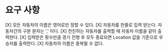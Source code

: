 # 요구 사항
[X] 모든 자동차의 이름은 영어로만 정할 수 있다.
[X] 자동차를 한줄로 입력 받는다. 자동차간의 구분 문자는 ',' 이다.
[X] 전진하는 자동차를 출력할 때 자동차 이름을 같이 출력한다.
[X] 입력받은 횟수만큼 경기 진행 후 모두 종료되면 Location 값을 기준으로 우승자를 출력한다.
[X] 자동차의 이름은 중복될 수 없다.